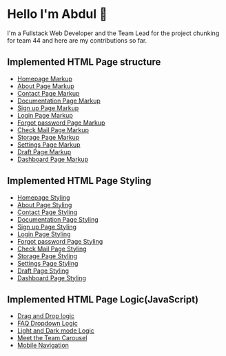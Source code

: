 # Hello I'm Abdul 👋

I'm a Fullstack Web Developer and the Team Lead for the project chunking for team 44 and here are my contributions so far.

## Implemented HTML Page structure

- [Homepage Markup](https://github.com/zuri-training/Team-44_Chunk-file/blob/main/Frontend/pages/index.html)
- [About Page Markup](https://github.com/zuri-training/Team-44_Chunk-file/blob/main/Frontend/pages/aboutUs.html)
- [Contact Page Markup](https://github.com/zuri-training/Team-44_Chunk-file/blob/main/Frontend/pages/contactUs.html)
- [Documentation Page Markup](https://github.com/zuri-training/Team-44_Chunk-file/tree/main/Frontend/pages/documentation)
- [Sign up Page Markup](https://github.com/zuri-training/Team-44_Chunk-file/blob/main/Frontend/pages/signup.html)
- [Login Page Markup](https://github.com/zuri-training/Team-44_Chunk-file/blob/main/Frontend/pages/login.html)
- [Forgot password Page Markup](https://github.com/zuri-training/Team-44_Chunk-file/blob/main/Frontend/pages/forgotPasswordPage.html)
- [Check Mail Page Markup](https://github.com/zuri-training/Team-44_Chunk-file/blob/main/Frontend/pages/checkMail.html)
- [Storage Page Markup](https://github.com/zuri-training/Team-44_Chunk-file/blob/main/Frontend/pages/storagePage.html)
- [Settings Page Markup](https://github.com/zuri-training/Team-44_Chunk-file/blob/main/Frontend/pages/settings.html)
- [Draft Page Markup](https://github.com/zuri-training/Team-44_Chunk-file/blob/main/Frontend/pages/newUserDraftpage.html)
- [Dashboard Page Markup](https://github.com/zuri-training/Team-44_Chunk-file/blob/main/Frontend/pages/newUserDashboard.html)

## Implemented HTML Page Styling

- [Homepage Styling](https://github.com/zuri-training/Team-44_Chunk-file/blob/main/Frontend/styles/index.css)
- [About Page Styling](https://github.com/zuri-training/Team-44_Chunk-file/blob/main/Frontend/styles/aboutUs.css)
- [Contact Page Styling](https://github.com/zuri-training/Team-44_Chunk-file/blob/main/Frontend/styles/contactUs.css)
- [Documentation Page Styling](https://github.com/zuri-training/Team-44_Chunk-file/blob/main/Frontend/styles/documentation.css)
- [Sign up Page Styling](https://github.com/zuri-training/Team-44_Chunk-file/blob/main/Frontend/styles/signUp.css)
- [Login Page Styling](https://github.com/zuri-training/Team-44_Chunk-file/blob/main/Frontend/styles/login.css)
- [Forgot password Page Styling](https://github.com/zuri-training/Team-44_Chunk-file/blob/main/Frontend/styles/forgotPassword.css)
- [Check Mail Page Styling](https://github.com/zuri-training/Team-44_Chunk-file/blob/main/Frontend/styles/checkMail.css)
- [Storage Page Styling](https://github.com/zuri-training/Team-44_Chunk-file/blob/main/Frontend/styles/storage.css)
- [Settings Page Styling](https://github.com/zuri-training/Team-44_Chunk-file/blob/main/Frontend/styles/settings.css)
- [Draft Page Styling](https://github.com/zuri-training/Team-44_Chunk-file/blob/main/Frontend/styles/draftStorage.css)
- [Dashboard Page Styling](https://github.com/zuri-training/Team-44_Chunk-file/blob/main/Frontend/styles/newUserDashboard.css)

## Implemented HTML Page Logic(JavaScript)

- [Drag and Drop logic](https://github.com/zuri-training/Team-44_Chunk-file/blob/main/Frontend/javascripts/drag.js)
- [FAQ Dropdown Logic](https://github.com/zuri-training/Team-44_Chunk-file/blob/main/Frontend/javascripts/drag.js)
- [Light and Dark mode Logic]()
- [Meet the Team Carousel]()
- [Mobile Navigation]()
